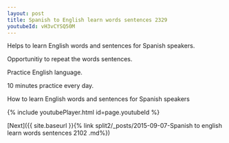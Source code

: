 ```yaml
---
layout: post
title: Spanish to English learn words sentences 2329 
youtubeId: vH3vCYSQ50M
---
```

 
 
Helps to learn English words and sentences for Spanish speakers.

Opportunitiy to repeat the words sentences. 

Practice English language. 
 
10 minutes practice every day. 
 
How to learn English words and sentences for Spanish speakers 
 
{% include youtubePlayer.html id=page.youtubeId %}
 
 
[Next]({{ site.baseurl }}{% link  split2/_posts/2015-09-07-Spanish to english learn words sentences 2102 .md%})
 
